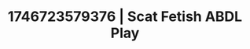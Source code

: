 ---
categories:
- Skin-to-skin fantasy
- AI-generated
- Sensory play
- Sensual touch
- Erotic silhouette
- ASMR
- Cosplay
- Eclectic erotica
image: /assets/images/1746723579376.jpg
layout: post
seo:
  description: Featured content with sensual Scat Fetish, ABDL Play. HD images available.
  keywords: Scat Fetish, ABDL Play
  og_image: /assets/images/1746723579376.jpg
  schema_type: VisualArtwork
tags:
- '#1746723579376'
- Scat Fetish
- ABDL Play
title: 1746723579376 | Scat Fetish ABDL Play
---